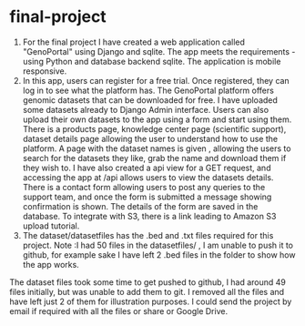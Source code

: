 # final-project

1. For the final project I have created a web application called "GenoPortal" using Django and sqlite. The app meets the requirements - using Python and database backend sqlite. The application is mobile responsive.
2. In this app, users can register for a free trial. Once registered, they can log in to see what the platform has. The GenoPortal platform offers genomic datasets that can be downloaded for free. I have uploaded some datasets already to Django Admin interface. Users can also upload their own datasets to the app using a form and start using them. There is a products page, knowledge center page (scientific support), dataset details page allowing the user to understand how to use the platform. A page with the dataset names is given , allowing the users to search for the datasets they like, grab the name and download them if they wish to. I have also created a api view for a GET request,  and accessing the app at /api allows users to view the datasets details. There is a contact form allowing users to post any queries to the support team, and once the form is submitted a message showing confirmation is shown. The details of the form are saved in the database. To integrate with S3, there is a link leading to Amazon S3 upload tutorial. 
3. The dataset/datasetfiles has the .bed and .txt files required for this project. 
Note :I had 50 files in the datasetfiles/ , I am unable to push it to github, for example sake I have left 2 .bed files in the folder to show how the app works. 

The dataset files took some time to get pushed to github, I had around 49 files initially, but was unable to add them to git. I removed all the files and have left just 2 of them for illustration purposes. I could send the project by email if required with all the files or share or Google Drive. 
